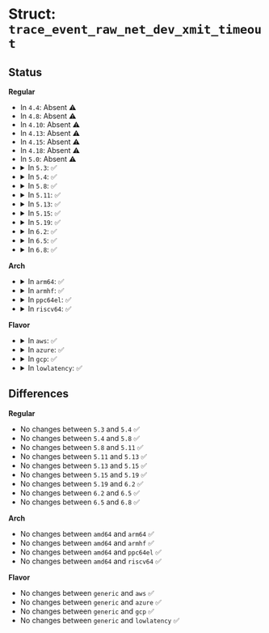 # Struct: <code>trace_event_raw_net_dev_xmit_timeout</code>

## Status
<b>Regular</b>
<ul>
<li>
In <code>4.4</code>: Absent ⚠️
</li>
<li>
In <code>4.8</code>: Absent ⚠️
</li>
<li>
In <code>4.10</code>: Absent ⚠️
</li>
<li>
In <code>4.13</code>: Absent ⚠️
</li>
<li>
In <code>4.15</code>: Absent ⚠️
</li>
<li>
In <code>4.18</code>: Absent ⚠️
</li>
<li>
In <code>5.0</code>: Absent ⚠️
</li>
<li>
<details>
<summary>In <code>5.3</code>: ✅</summary>

```c
struct trace_event_raw_net_dev_xmit_timeout {
    struct trace_entry ent;
    u32 __data_loc_name;
    u32 __data_loc_driver;
    int queue_index;
    char __data[0];
};
```
</details>
</li>
<li>
<details>
<summary>In <code>5.4</code>: ✅</summary>

```c
struct trace_event_raw_net_dev_xmit_timeout {
    struct trace_entry ent;
    u32 __data_loc_name;
    u32 __data_loc_driver;
    int queue_index;
    char __data[0];
};
```
</details>
</li>
<li>
<details>
<summary>In <code>5.8</code>: ✅</summary>

```c
struct trace_event_raw_net_dev_xmit_timeout {
    struct trace_entry ent;
    u32 __data_loc_name;
    u32 __data_loc_driver;
    int queue_index;
    char __data[0];
};
```
</details>
</li>
<li>
<details>
<summary>In <code>5.11</code>: ✅</summary>

```c
struct trace_event_raw_net_dev_xmit_timeout {
    struct trace_entry ent;
    u32 __data_loc_name;
    u32 __data_loc_driver;
    int queue_index;
    char __data[0];
};
```
</details>
</li>
<li>
<details>
<summary>In <code>5.13</code>: ✅</summary>

```c
struct trace_event_raw_net_dev_xmit_timeout {
    struct trace_entry ent;
    u32 __data_loc_name;
    u32 __data_loc_driver;
    int queue_index;
    char __data[0];
};
```
</details>
</li>
<li>
<details>
<summary>In <code>5.15</code>: ✅</summary>

```c
struct trace_event_raw_net_dev_xmit_timeout {
    struct trace_entry ent;
    u32 __data_loc_name;
    u32 __data_loc_driver;
    int queue_index;
    char __data[0];
};
```
</details>
</li>
<li>
<details>
<summary>In <code>5.19</code>: ✅</summary>

```c
struct trace_event_raw_net_dev_xmit_timeout {
    struct trace_entry ent;
    u32 __data_loc_name;
    u32 __data_loc_driver;
    int queue_index;
    char __data[0];
};
```
</details>
</li>
<li>
<details>
<summary>In <code>6.2</code>: ✅</summary>

```c
struct trace_event_raw_net_dev_xmit_timeout {
    struct trace_entry ent;
    u32 __data_loc_name;
    u32 __data_loc_driver;
    int queue_index;
    char __data[0];
};
```
</details>
</li>
<li>
<details>
<summary>In <code>6.5</code>: ✅</summary>

```c
struct trace_event_raw_net_dev_xmit_timeout {
    struct trace_entry ent;
    u32 __data_loc_name;
    u32 __data_loc_driver;
    int queue_index;
    char __data[0];
};
```
</details>
</li>
<li>
<details>
<summary>In <code>6.8</code>: ✅</summary>

```c
struct trace_event_raw_net_dev_xmit_timeout {
    struct trace_entry ent;
    u32 __data_loc_name;
    u32 __data_loc_driver;
    int queue_index;
    char __data[0];
};
```
</details>
</li>
</ul>
<b>Arch</b>
<ul>
<li>
<details>
<summary>In <code>arm64</code>: ✅</summary>

```c
struct trace_event_raw_net_dev_xmit_timeout {
    struct trace_entry ent;
    u32 __data_loc_name;
    u32 __data_loc_driver;
    int queue_index;
    char __data[0];
};
```
</details>
</li>
<li>
<details>
<summary>In <code>armhf</code>: ✅</summary>

```c
struct trace_event_raw_net_dev_xmit_timeout {
    struct trace_entry ent;
    u32 __data_loc_name;
    u32 __data_loc_driver;
    int queue_index;
    char __data[0];
};
```
</details>
</li>
<li>
<details>
<summary>In <code>ppc64el</code>: ✅</summary>

```c
struct trace_event_raw_net_dev_xmit_timeout {
    struct trace_entry ent;
    u32 __data_loc_name;
    u32 __data_loc_driver;
    int queue_index;
    char __data[0];
};
```
</details>
</li>
<li>
<details>
<summary>In <code>riscv64</code>: ✅</summary>

```c
struct trace_event_raw_net_dev_xmit_timeout {
    struct trace_entry ent;
    u32 __data_loc_name;
    u32 __data_loc_driver;
    int queue_index;
    char __data[0];
};
```
</details>
</li>
</ul>
<b>Flavor</b>
<ul>
<li>
<details>
<summary>In <code>aws</code>: ✅</summary>

```c
struct trace_event_raw_net_dev_xmit_timeout {
    struct trace_entry ent;
    u32 __data_loc_name;
    u32 __data_loc_driver;
    int queue_index;
    char __data[0];
};
```
</details>
</li>
<li>
<details>
<summary>In <code>azure</code>: ✅</summary>

```c
struct trace_event_raw_net_dev_xmit_timeout {
    struct trace_entry ent;
    u32 __data_loc_name;
    u32 __data_loc_driver;
    int queue_index;
    char __data[0];
};
```
</details>
</li>
<li>
<details>
<summary>In <code>gcp</code>: ✅</summary>

```c
struct trace_event_raw_net_dev_xmit_timeout {
    struct trace_entry ent;
    u32 __data_loc_name;
    u32 __data_loc_driver;
    int queue_index;
    char __data[0];
};
```
</details>
</li>
<li>
<details>
<summary>In <code>lowlatency</code>: ✅</summary>

```c
struct trace_event_raw_net_dev_xmit_timeout {
    struct trace_entry ent;
    u32 __data_loc_name;
    u32 __data_loc_driver;
    int queue_index;
    char __data[0];
};
```
</details>
</li>
</ul>

## Differences
<b>Regular</b>
<ul>
<li>
No changes between <code>5.3</code> and <code>5.4</code> ✅
</li>
<li>
No changes between <code>5.4</code> and <code>5.8</code> ✅
</li>
<li>
No changes between <code>5.8</code> and <code>5.11</code> ✅
</li>
<li>
No changes between <code>5.11</code> and <code>5.13</code> ✅
</li>
<li>
No changes between <code>5.13</code> and <code>5.15</code> ✅
</li>
<li>
No changes between <code>5.15</code> and <code>5.19</code> ✅
</li>
<li>
No changes between <code>5.19</code> and <code>6.2</code> ✅
</li>
<li>
No changes between <code>6.2</code> and <code>6.5</code> ✅
</li>
<li>
No changes between <code>6.5</code> and <code>6.8</code> ✅
</li>
</ul>
<b>Arch</b>
<ul>
<li>
No changes between <code>amd64</code> and <code>arm64</code> ✅
</li>
<li>
No changes between <code>amd64</code> and <code>armhf</code> ✅
</li>
<li>
No changes between <code>amd64</code> and <code>ppc64el</code> ✅
</li>
<li>
No changes between <code>amd64</code> and <code>riscv64</code> ✅
</li>
</ul>
<b>Flavor</b>
<ul>
<li>
No changes between <code>generic</code> and <code>aws</code> ✅
</li>
<li>
No changes between <code>generic</code> and <code>azure</code> ✅
</li>
<li>
No changes between <code>generic</code> and <code>gcp</code> ✅
</li>
<li>
No changes between <code>generic</code> and <code>lowlatency</code> ✅
</li>
</ul>
